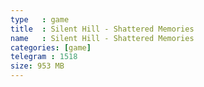 ```yaml
---
type   : game
title  : Silent Hill - Shattered Memories
name   : Silent Hill - Shattered Memories
categories: [game]
telegram : 1518
size: 953 MB
---
```



